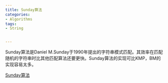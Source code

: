 ```yaml
---
title: ﻿﻿Sunday算法
categories:
- Algorithms
tags:
- String


---
```

Sunday算法是Daniel M.Sunday于1990年提出的字符串模式匹配。其效率在匹配随机的字符串时比其他匹配算法还要更快。Sunday算法的实现可比KMP，BM的实现容易太多。



[﻿﻿Sunday算法](https://www.zybuluo.com/Zh1Cheung/note/1075878)

  

